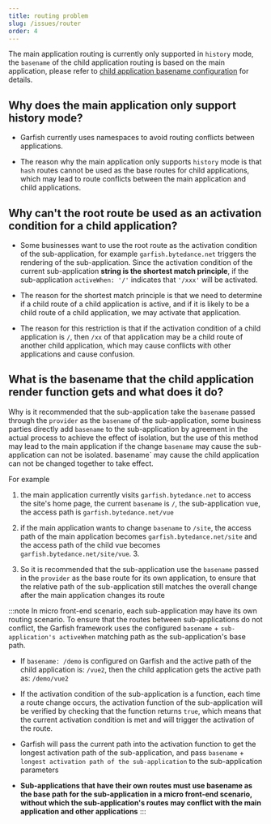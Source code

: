 ```yaml
---
title: routing problem
slug: /issues/router
order: 4
---
```


The main application routing is currently only supported in `history` mode, the `basename` of the child application routing is based on the main application, please refer to [child application basename configuration](/api/#basename) for details.

## Why does the main application only support history mode?

- Garfish currently uses namespaces to avoid routing conflicts between applications.

- The reason why the main application only supports `history` mode is that `hash` routes cannot be used as the base routes for child applications, which may lead to route conflicts between the main application and child applications.

## Why can't the root route be used as an activation condition for a child application?

- Some businesses want to use the root route as the activation condition of the sub-application, for example `garfish.bytedance.net` triggers the rendering of the sub-application. Since the activation condition of the current sub-application **string is the shortest match principle**, if the sub-application `activeWhen: '/'` indicates that `'/xxx'` will be activated.

- The reason for the shortest match principle is that we need to determine if a child route of a child application is active, and if it is likely to be a child route of a child application, we may activate that application.

- The reason for this restriction is that if the activation condition of a child application is `/`, then `/xx` of that application may be a child route of another child application, which may cause conflicts with other applications and cause confusion.

## What is the basename that the child application render function gets and what does it do?

Why is it recommended that the sub-application take the `basename` passed through the `provider` as the `basename` of the sub-application, some business parties directly add `basename` to the sub-application by agreement in the actual process to achieve the effect of isolation, but the use of this method may lead to the main application if the change `basename` may cause the sub-application can not be isolated. basename` may cause the child application can not be changed together to take effect.

For example

1. the main application currently visits `garfish.bytedance.net` to access the site's home page, the current `basename` is `/`, the sub-application vue, the access path is `garfish.bytedance.net/vue`

2. if the main application wants to change `basename` to `/site`, the access path of the main application becomes `garfish.bytedance.net/site` and the access path of the child vue becomes `garfish.bytedance.net/site/vue`. 3.

3. So it is recommended that the sub-application use the `basename` passed in the `provider` as the base route for its own application, to ensure that the relative path of the sub-application still matches the overall change after the main application changes its route

:::note
In micro front-end scenario, each sub-application may have its own routing scenario. To ensure that the routes between sub-applications do not conflict, the Garfish framework uses the configured `basename` + `sub-application's activeWhen` matching path as the sub-application's base path.

- If `basename: /demo` is configured on Garfish and the active path of the child application is: `/vue2`, then the child application gets the active path as: `/demo/vue2`

- If the activation condition of the sub-application is a function, each time a route change occurs, the activation function of the sub-application will be verified by checking that the function returns `true`, which means that the current activation condition is met and will trigger the activation of the route.

- Garfish will pass the current path into the activation function to get the longest activation path of the sub-application, and pass `basename` + `longest activation path of the sub-application` to the sub-application parameters

- **Sub-applications that have their own routes must use basename as the base path for the sub-application in a micro front-end scenario, without which the sub-application's routes may conflict with the main application and other applications**
  :::
